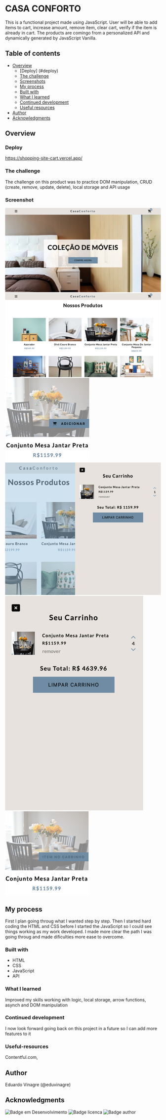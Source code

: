 # CASA CONFORTO

This is a functional project made using JavaScript. User will be able to add items to cart, increase amount, remove item, clear cart, verify if the item is already in cart. The products are comingo from a personalized API and dynamically generated by JavaScript Vanilla. 

## Table of contents

- [Overview](#overview)
  - [Deploy] (#deploy)
  - [The challenge](#the-challenge)
  - [Screenshots](#screenshot)
  - [My process](#my-process)
  - [Built with](#built-with)
  - [What I learned](#what-i-learned)
  - [Continued development](#continued-development)
  - [Useful resources](#useful-resources)
- [Author](#author)
- [Acknowledgments](#acknowledgments)


## Overview

### Deploy

https://shopping-site-cart.vercel.app/

### The challenge

The challenge on this product was to practice DOM manipulation, CRUD (create, remove, update, delete), local storage and API usage

### Screenshot

![](./screenshot-1.png)
![](./screenshot-2.png)
![](./screenshot-3.png)
![](./screenshot-4.png)
![](./screenshot-5.png)
![](./screenshot-6.png)

## My process

First I plan going throug what I wanted step by step. Then I started hard coding the HTML and CSS before I started the JavaScript so I could see things working as my work developed. I made more clear the path I was going throug and made dificulties more ease to overcome.

### Built with

- HTML
- CSS
- JavaScript
- API

### What I learned

Improved my skills working with logic, local storage, arrow functions, asynch and DOM manipulation

### Continued development

I now look forward going back on this project in a future so I can add more features to it

### Useful-resources

Contentful.com, 

## Author

Eduardo Vinagre (@eduvinagre)

## Acknowledgments

![Badge em Desenvolvimento](https://img.shields.io/badge/SATUS-FINISHED-green)
![Badge licenca](https://img.shields.io/badge/License-MIT-lightgrey)
![Badge author](https://img.shields.io/badge/Author-%40eduvinagre-informational)
